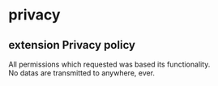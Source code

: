 # privacy
## extension Privacy policy
All permissions which requested was based its functionality.  
No datas are transmitted to anywhere, ever.
